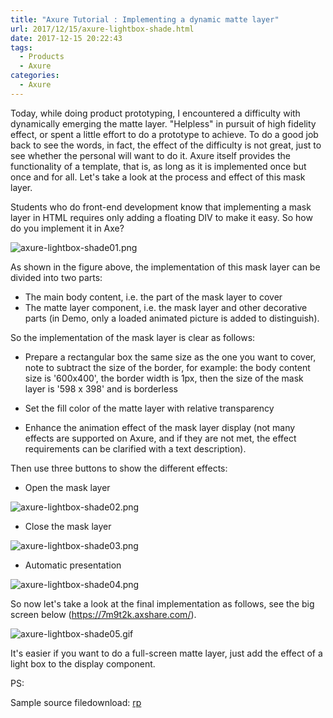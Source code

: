 ```yaml
---
title: "Axure Tutorial : Implementing a dynamic matte layer"
url: 2017/12/15/axure-lightbox-shade.html
date: 2017-12-15 20:22:43
tags:
  - Products
  - Axure
categories:
  - Axure
---
```


Today, while doing product prototyping, I encountered a difficulty with dynamically emerging the matte layer.  "Helpless" in pursuit of high fidelity effect, or spent a little effort to do a prototype to achieve.  To do a good job back to see the words, in fact, the effect of the difficulty is not great, just to see whether the personal will want to do it. Axure itself provides the functionality of a template, that is, as long as it is implemented once but once and for all. Let's take a look at the process and effect of this mask layer. 

<!--more-->


Students who do front-end development know that implementing a mask layer in HTML requires only adding a floating DIV to make it easy. So how do you implement it in Axe? 

![axure-lightbox-shade01.png](http://siteimgs.lisenhui.cn/2017/12-15-axure-lightbox-shade01.png-alias)

As shown in the figure above, the implementation of this mask layer can be divided into two parts:

- The main body content, i.e. the part of the mask layer to cover
- The matte layer component, i.e. the mask layer and other decorative parts (in Demo, only a loaded animated picture is added to distinguish). 

So the implementation of the mask layer is clear as follows:

- Prepare a rectangular box the same size as the one you want to cover, note to subtract the size of the border, for  example: the body content size is '600x400', the border width is 1px, then the size of the mask layer is '598 x 398' and is borderless

- Set the fill color of the matte layer with relative transparency

- Enhance the animation effect of the mask layer display (not many effects are supported on Axure, and if they are not met, the effect requirements can be clarified with a text description).

Then use three buttons to show the different effects:

- Open the mask layer

![axure-lightbox-shade02.png](http://siteimgs.lisenhui.cn/2017/12-15-axure-lightbox-shade02.png-alias)

- Close the mask layer

![axure-lightbox-shade03.png](http://siteimgs.lisenhui.cn/2017/12-15-axure-lightbox-shade03.png-alias)

- Automatic presentation

![axure-lightbox-shade04.png](http://siteimgs.lisenhui.cn/2017/12-15-axure-lightbox-shade04.png-alias)

So now let's take a look at the final implementation as follows, see the big screen below (https://7m9t2k.axshare.com/).

![axure-lightbox-shade05.gif](http://siteimgs.lisenhui.cn/2017/12-15-axure-lightbox-shade05.gif-alias)


It's easier if you want to do a full-screen matte layer, just add the effect of a light box to the display component. 

PS:

Sample source filedownload:   [rp](https://download.csdn.net/download/lisenhui_19/10535345)

